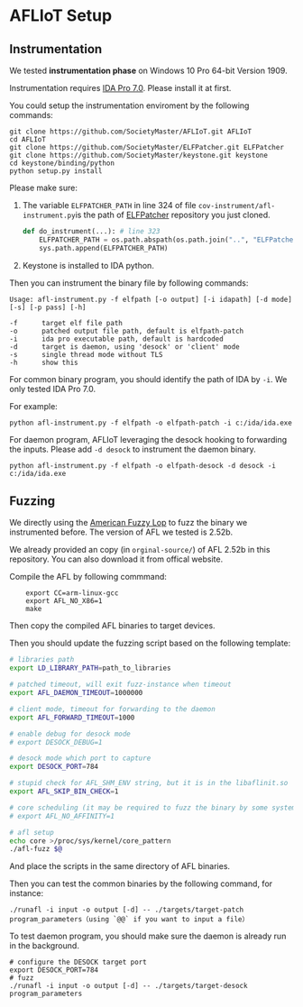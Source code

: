 # AFLIoT Setup
## Instrumentation
We tested **instrumentation phase** on Windows 10 Pro 64-bit Version 1909.

Instrumentation requires [IDA Pro 7.0](https://www.hex-rays.com/products/ida/). Please install it at first.

You could setup the instrumentation enviroment by the following commands:

``` shell
git clone https://github.com/SocietyMaster/AFLIoT.git AFLIoT
cd AFLIoT
git clone https://github.com/SocietyMaster/ELFPatcher.git ELFPatcher
git clone https://github.com/SocietyMaster/keystone.git keystone
cd keystone/binding/python
python setup.py install
```

Please make sure:
1. The variable `ELFPATCHER_PATH` in line 324 of file `cov-instrument/afl-instrument.py`is the path of [ELFPatcher](https://github.com/SocietyMaster/ELFPatcher.git) repository you just cloned.
    ```python
    def do_instrument(...): # line 323
        ELFPATCHER_PATH = os.path.abspath(os.path.join("..", "ELFPatcher"))
        sys.path.append(ELFPATCHER_PATH)
    ```
2. Keystone is installed to IDA python.

Then you can instrument the binary file by following commands:
```
Usage: afl-instrument.py -f elfpath [-o output] [-i idapath] [-d mode] [-s] [-p pass] [-h]

-f      target elf file path
-o      patched output file path, default is elfpath-patch
-i      ida pro executable path, default is hardcoded
-d      target is daemon, using 'desock' or 'client' mode
-s      single thread mode without TLS
-h      show this
```

For common binary program, you should identify the path of IDA by `-i`. We only tested IDA Pro 7.0.

For example:
```
python afl-instrument.py -f elfpath -o elfpath-patch -i c:/ida/ida.exe
```

For daemon program, AFLIoT leveraging the desock hooking to forwarding the inputs. Please add `-d desock` to instrument the daemon binary.
```
python afl-instrument.py -f elfpath -o elfpath-desock -d desock -i c:/ida/ida.exe
```

## Fuzzing
We directly using the [American Fuzzy Lop](https://lcamtuf.coredump.cx/afl/) to fuzz the binary we instrumented before. The version of AFL we tested is 2.52b.

We already provided an copy (in `orginal-source/`) of AFL 2.52b in this repository. You can also download it from offical website.

Compile the AFL by following commmand:
``` shell
    export CC=arm-linux-gcc
    export AFL_NO_X86=1
    make
```

Then copy the compiled AFL binaries to target devices.

Then you should update the fuzzing script based on the following template:
``` bash
# libraries path
export LD_LIBRARY_PATH=path_to_libraries

# patched timeout, will exit fuzz-instance when timeout
export AFL_DAEMON_TIMEOUT=1000000

# client mode, timeout for forwarding to the daemon
export AFL_FORWARD_TIMEOUT=1000

# enable debug for desock mode
# export DESOCK_DEBUG=1

# desock mode which port to capture
export DESOCK_PORT=784

# stupid check for AFL_SHM_ENV string, but it is in the libaflinit.so
export AFL_SKIP_BIN_CHECK=1

# core scheduling (it may be required to fuzz the binary by some system)
# export AFL_NO_AFFINITY=1

# afl setup
echo core >/proc/sys/kernel/core_pattern
./afl-fuzz $@
```

And place the scripts in the same directory of AFL binaries.

Then you can test the common binaries by the following command, for instance:
```
./runafl -i input -o output [-d] -- ./targets/target-patch program_parameters（using `@@` if you want to input a file）
```

To test daemon program, you should make sure the daemon is already run in the background.
```shell
# configure the DESOCK target port
export DESOCK_PORT=784
# fuzz
./runafl -i input -o output [-d] -- ./targets/target-desock program_parameters
```
